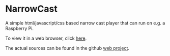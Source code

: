 # NarrowCast
A simple html/javascript/css based narrow cast player that can run on e.g. a Raspberry Pi.

To view it in a web browser, click [here](https://maarten-pennings.github.io/NarrowCast/narrowcast.html).

The actual sources can be found in the github
[web project](https://github.com/maarten-pennings/maarten-pennings.github.io/tree/master/NarrowCast).
